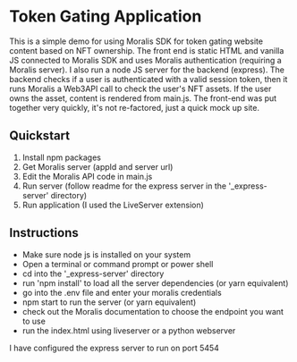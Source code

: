# Token Gating Application

This is a simple demo for using Moralis SDK for token gating website content based on NFT ownership. The front end is static HTML and vanilla JS connected to Moralis SDK and uses Moralis authentication (requiring a Moralis server). I also run a node JS server for the backend (express). The backend checks if a user is authenticated with a valid session token, then it runs Moralis a Web3API call to check the user's NFT assets. If the user owns the asset, content is rendered from main.js. The front-end was put together very quickly, it's not re-factored, just a quick mock up site.

## Quickstart

1. Install npm packages
2. Get Moralis server (appId and server url)
3. Edit the Moralis API code in main.js
4. Run server (follow readme for the express server in the '\_express-server' directory)
5. Run application (I used the LiveServer extension)

## Instructions

- Make sure node js is installed on your system
- Open a terminal or command prompt or power shell
- cd into the '\_express-server' directory
- run 'npm install' to load all the server dependencies (or yarn equivalent)
- go into the .env file and enter your moralis credentials
- npm start to run the server (or yarn equivalent)
- check out the Moralis documentation to choose the endpoint you want to use
- run the index.html using liveserver or a python webserver

I have configured the express server to run on port 5454
